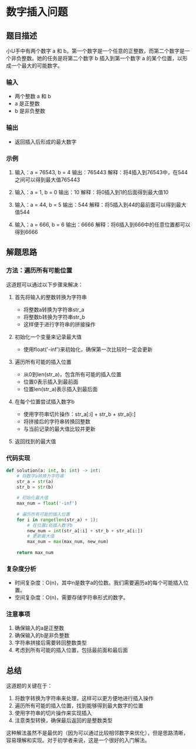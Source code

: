 # 数字插入问题

## 题目描述
小U手中有两个数字 a 和 b。第一个数字是一个任意的正整数，而第二个数字是一个非负整数。她的任务是将第二个数字 b 插入到第一个数字 a 的某个位置，以形成一个最大的可能数字。

### 输入
- 两个整数 a 和 b
- a 是正整数
- b 是非负整数

### 输出
- 返回插入后形成的最大数字

### 示例
1. 输入：a = 76543, b = 4
   输出：765443
   解释：将4插入到76543中，在544之间可以得到最大值765443

2. 输入：a = 1, b = 0
   输出：10
   解释：将0插入到1的后面得到最大值10

3. 输入：a = 44, b = 5
   输出：544
   解释：将5插入到44的最前面可以得到最大值544

4. 输入：a = 666, b = 6
   输出：6666
   解释：将6插入到666中的任意位置都可以得到6666

## 解题思路

### 方法：遍历所有可能位置

这道题可以通过以下步骤来解决：

1. 首先将输入的整数转换为字符串
   - 将整数a转换为字符串str_a
   - 将整数b转换为字符串str_b
   - 这样便于进行字符串的拼接操作

2. 初始化一个变量来记录最大值
   - 使用float('-inf')来初始化，确保第一次比较时一定会更新

3. 遍历所有可能的插入位置
   - 从0到len(str_a)，包含所有可能的插入位置
   - 位置0表示插入到最前面
   - 位置len(str_a)表示插入到最后面

4. 在每个位置尝试插入数字b
   - 使用字符串切片操作：str_a[:i] + str_b + str_a[i:]
   - 将拼接后的字符串转换回整数
   - 与当前记录的最大值比较并更新

5. 返回找到的最大值

### 代码实现
```python
def solution(a: int, b: int) -> int:
    # 将数字a转换为字符串
    str_a = str(a)
    str_b = str(b)
    
    # 初始化最大值
    max_num = float('-inf')
    
    # 遍历所有可能的插入位置
    for i in range(len(str_a) + 1):
        # 在位置i处插入数字b
        new_num = int(str_a[:i] + str_b + str_a[i:])
        # 更新最大值
        max_num = max(max_num, new_num)
    
    return max_num
```

### 复杂度分析
- 时间复杂度：O(n)，其中n是数字a的位数。我们需要遍历a的每个可能插入位置。
- 空间复杂度：O(n)，需要存储字符串形式的数字。

### 注意事项
1. 确保输入的a是正整数
2. 确保输入的b是非负整数
3. 字符串拼接后需要转回整数类型
4. 考虑到所有可能的插入位置，包括最前面和最后面

## 总结
这道题的关键在于：
1. 将数字转换为字符串来处理，这样可以更方便地进行插入操作
2. 遍历所有可能的插入位置，找到能够得到最大数字的位置
3. 使用字符串的切片操作来实现插入
4. 注意类型转换，确保最后返回的是整数类型

这种解法虽然不是最优的（因为可以通过比较相邻数字来优化），但是思路清晰，容易理解和实现。对于初学者来说，这是一个很好的入门解法。
